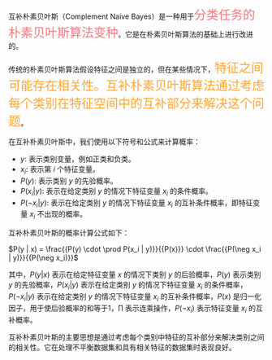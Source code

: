 互补朴素贝叶斯（Complement Naive Bayes）是一种用于<font  color="#f47983"  size="5">分类任务的朴素贝叶斯算法变种</font>。它是在朴素贝叶斯算法的基础上进行改进的。

传统的朴素贝叶斯算法假设特征之间是独立的，但在某些情况下，<font  color="#ffa631"  size="5">特征之间可能存在相关性。互补朴素贝叶斯算法通过考虑每个类别在特征空间中的互补部分来解决这个问题</font>。

在互补朴素贝叶斯中，我们使用以下符号和公式来计算概率：

- $y$: 表示类别变量，例如正类和负类。
- $x_i$: 表示第 $i$ 个特征变量。
- $P(y)$: 表示类别 $y$ 的先验概率。
- $P(x_i | y)$: 表示在给定类别 $y$ 的情况下特征变量 $x_i$ 的条件概率。
- $P(\neg x_i | y)$: 表示在给定类别 $y$ 的情况下特征变量 $x_i$ 的互补条件概率，即特征变量 $x_i$ 不出现的概率。

互补朴素贝叶斯的概率计算公式如下：

$P(y | x) = \frac{{P(y) \cdot \prod P(x_i | y)}}{{P(x)}} \cdot \frac{{P(\neg x_i | y)}}{{P(\neg x_i)}}$

其中，$P(y | x)$ 表示在给定特征变量 $x$ 的情况下类别 $y$ 的后验概率，$P(y)$ 表示类别 $y$ 的先验概率，$P(x_i | y)$ 表示在给定类别 $y$ 的情况下特征变量 $x_i$ 的条件概率，$P(\neg x_i | y)$ 表示在给定类别 $y$ 的情况下特征变量 $x_i$ 的互补条件概率，$P(x)$ 是归一化因子，用于使后验概率的和等于1，$\prod$ 表示连乘操作，$P(\neg x_i)$ 表示特征变量 $x_i$ 的互补概率。

互补朴素贝叶斯的主要思想是通过考虑每个类别中特征的互补部分来解决类别之间的相关性。它在处理不平衡数据集和具有相关特征的数据集时表现良好。
